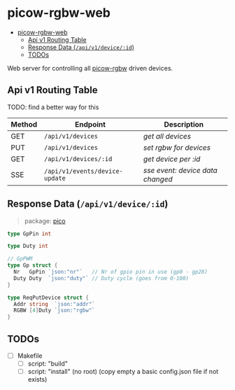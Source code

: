 # picow-rgbw-web

<!--toc:start-->
- [picow-rgbw-web](#picow-rgbw-web)
  - [Api v1 Routing Table](#api-v1-routing-table)
  - [Response Data (`/api/v1/device/:id`)](#response-data-apiv1deviceid)
  - [TODOs](#todos)
<!--toc:end-->

Web server for controlling all [picow-rgbw](https://github.com/knackwurstking/picow-rgbw.git) driven devices.

## Api v1 Routing Table

TODO: find a better way for this

| Method | Endpoint                       | Description                      |
| ------ | ------------------------------ | -------------------------------- |
| GET    | `/api/v1/devices`              | _get all devices_                |
| PUT    | `/api/v1/devices`              | _set rgbw for devices_           |
| GET    | `/api/v1/devices/:id`          | _get device per :id_             |
| SSE    | `/api/v1/events/device-update` | _sse event: device data changed_ |

## Response Data (`/api/v1/device/:id`)

> package: [pico](internal/api/v1/pico/pico.go)

```go
type GpPin int

type Duty int

// GpPWM
type Gp struct {
  Nr   GpPin `json:"nr"`   // Nr of gpio pin in use (gp0 - gp28)
  Duty Duty  `json:"duty"` // Duty cycle (goes from 0-100)
}

type ReqPutDevice struct {
  Addr string  `json:"addr"`
  RGBW [4]Duty `json:"rgbw"`
}
```

## TODOs

- [ ] Makefile
  - [ ] script: "build"
  - [ ] script: "install" (no root) (copy empty a basic config.json file
        if not exists)
